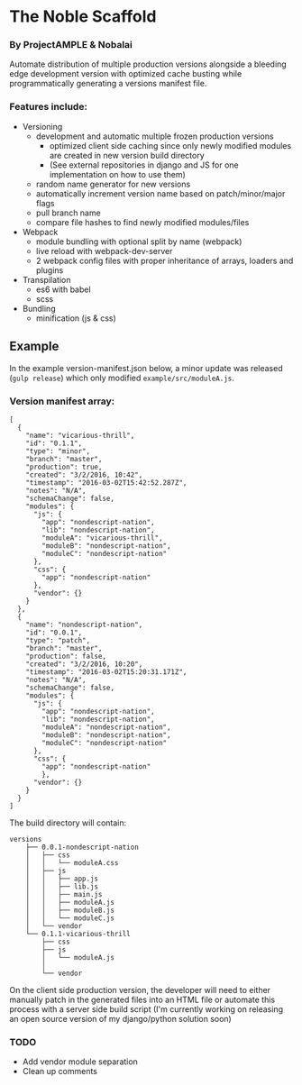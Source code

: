 # The Noble Scaffold
### By ProjectAMPLE & Nobalai

Automate distribution of multiple production versions alongside a bleeding edge development version with optimized cache busting
while programmatically generating a versions manifest file.

### Features include:

* Versioning
	* development and automatic multiple frozen production versions
		* optimized client side caching since only newly modified modules are created in new version build directory
		* (See external repositories in django and JS for one implementation on how to use them)
	* random name generator for new versions
	* automatically increment version name based on patch/minor/major flags
	* pull branch name
	* compare file hashes to find newly modified modules/files
* Webpack
	* module bundling with optional split by name (webpack)
	* live reload with webpack-dev-server
	* 2 webpack config files with proper inheritance of arrays, loaders and plugins
* Transpilation
	* es6 with babel
	* scss
* Bundling
	* minification (js & css)

## Example

In the example version-manifest.json below, a minor update was released (<code>gulp release</code>)
 which only modified <code>example/src/moduleA.js</code>.

### Version manifest array: 
	[
      {
        "name": "vicarious-thrill",
        "id": "0.1.1",
        "type": "minor",
        "branch": "master",
        "production": true,
        "created": "3/2/2016, 10:42",
        "timestamp": "2016-03-02T15:42:52.287Z",
        "notes": "N/A",
        "schemaChange": false,
        "modules": {
          "js": {
            "app": "nondescript-nation",
            "lib": "nondescript-nation",
            "moduleA": "vicarious-thrill",
            "moduleB": "nondescript-nation",
            "moduleC": "nondescript-nation"
          },
          "css": {
            "app": "nondescript-nation"
          },
          "vendor": {}
        }
      },
      {
        "name": "nondescript-nation",
        "id": "0.0.1",
        "type": "patch",
        "branch": "master",
        "production": false,
        "created": "3/2/2016, 10:20",
        "timestamp": "2016-03-02T15:20:31.171Z",
        "notes": "N/A",
        "schemaChange": false,
        "modules": {
          "js": {
            "app": "nondescript-nation",
            "lib": "nondescript-nation",
            "moduleA": "nondescript-nation",
            "moduleB": "nondescript-nation",
            "moduleC": "nondescript-nation"
          },
          "css": {
            "app": "nondescript-nation"
            },
          "vendor": {}
        }
      }
    ]
    
The build directory will contain: 

	versions
	    ├── 0.0.1-nondescript-nation
	    │   ├── css
	    │   │   └── moduleA.css
	    │   ├── js
	    │   │   ├── app.js
	    │   │   ├── lib.js
	    │   │   ├── main.js
	    │   │   ├── moduleA.js
	    │   │   ├── moduleB.js
	    │   │   └── moduleC.js
	    │   └── vendor
	    └── 0.1.1-vicarious-thrill
	        ├── css
	        ├── js
	        │   └── moduleA.js
	        │   
	        └── vendor

On the client side production version, the developer will
need to either manually patch in the generated files into an HTML file or automate this process with a server side build script
(I'm currently working on releasing an open source version of my django/python solution soon)
  
### TODO 

* Add vendor module separation
* Clean up comments
